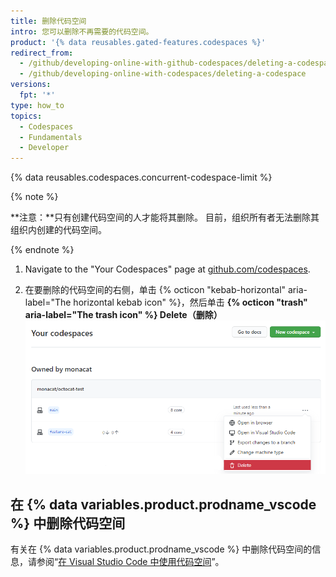 ```yaml
---
title: 删除代码空间
intro: 您可以删除不再需要的代码空间。
product: '{% data reusables.gated-features.codespaces %}'
redirect_from:
  - /github/developing-online-with-github-codespaces/deleting-a-codespace
  - /github/developing-online-with-codespaces/deleting-a-codespace
versions:
  fpt: '*'
type: how_to
topics:
  - Codespaces
  - Fundamentals
  - Developer
---
```


 

{% data reusables.codespaces.concurrent-codespace-limit %}

{% note %}

**注意：**只有创建代码空间的人才能将其删除。 目前，组织所有者无法删除其组织内创建的代码空间。

{% endnote %}

1. Navigate to the "Your Codespaces" page at [github.com/codespaces](https://github.com/codespaces).

2. 在要删除的代码空间的右侧，单击 {% octicon "kebab-horizontal" aria-label="The horizontal kebab icon" %}，然后单击 **{% octicon "trash" aria-label="The trash icon" %} Delete（删除）** ![删除按钮](/assets/images/help/codespaces/delete-codespace.png)

## 在 {% data variables.product.prodname_vscode %} 中删除代码空间

有关在 {% data variables.product.prodname_vscode %} 中删除代码空间的信息，请参阅“[在 Visual Studio Code 中使用代码空间](/codespaces/developing-in-codespaces/using-codespaces-in-visual-studio-code#deleting-a-codespace-in-visual-studio-code)”。
